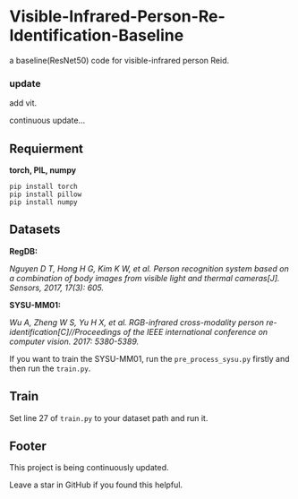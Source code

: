 # Visible-Infrared-Person-Re-Identification-Baseline
 a baseline(ResNet50) code for visible-infrared person Reid.
 ### update
 add vit.
 
 continuous update...
 
 ## Requierment
 **torch, PIL, numpy**
 ```
 pip install torch
 pip install pillow
 pip install numpy
 ```
 ## Datasets
 **RegDB:**
 
 *Nguyen D T, Hong H G, Kim K W, et al. Person recognition system based on a combination of body images from visible light and thermal cameras[J]. Sensors, 2017, 17(3): 605.*
 
 **SYSU-MM01:**
 
 *Wu A, Zheng W S, Yu H X, et al. RGB-infrared cross-modality person re-identification[C]//Proceedings of the IEEE international conference on computer vision. 2017: 5380-5389.*
 
 If you want to train the SYSU-MM01, run the ``pre_process_sysu.py`` firstly and then run the ``train.py``.
 
 ## Train
 Set line 27 of ``train.py`` to your dataset path and run it.
 
 ## Footer
 This project is being continuously updated.
 
 Leave a star in GitHub if you found this helpful.
